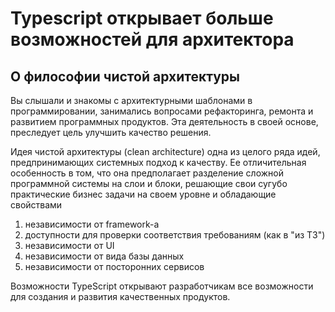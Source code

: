 # Typescript открывает больше возможностей для архитектора

## О философии чистой архитектуры

Вы слышали и знакомы с архитектурными шаблонами в программировании, занимались вопросами рефакторинга, ремонта и развитием программных продуктов. Эта деятельность в своей основе, преследует цель улучшить качество решения.

Идея чистой архитектуры (clean architecture) одна из целого ряда идей, предпринимающих системных подход к качеству. Ее отличительная особенность в том, что она предполагает разделение сложной программной системы на слои и блоки, решающие свои сугубо практические бизнес задачи на своем уровне и обладающие свойствами

 1. независимости от framework-а
 1. доступности для проверки соответствия требованиям (как в "из ТЗ")
 1. независимости от UI
 1. независимости от вида базы данных
 1. независимости от посторонних сервисов

Возможности TypeScript открывают разработчикам все возможности для создания и развития качественных продуктов.
